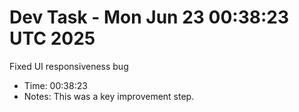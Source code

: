 # Dev Task - Mon Jun 23 00:38:23 UTC 2025
Fixed UI responsiveness bug
- Time: 00:38:23
- Notes: This was a key improvement step.

